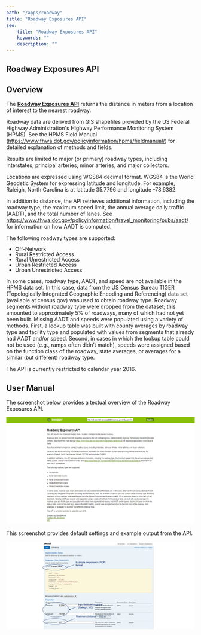 ```yaml
---
path: "/apps/roadway"
title: "Roadway Exposures API"
seo:
    title: "Roadway Exposures API"
    keywords: ""
    description: ""
---
```

## Roadway Exposures API

## Overview

The [**Roadway Exposures API**](http://bdt-proximity.renci.org:8080/roadway_proximity_api/v1/ui/#!/default/get_distance) returns the distance in meters from a location of interest to the nearest roadway.

Roadway data are derived from GIS shapefiles provided by the US Federal Highway Administration's Highway Performance Monitoring System (HPMS). See the HPMS Field Manual (https://www.fhwa.dot.gov/policyinformation/hpms/fieldmanual/) for detailed explanation of methods and fields.

Results are limited to major (or primary) roadway types, including interstates, principal arteries, minor arteries, and major collectors.

Locations are expressed using WGS84 decimal format. WGS84 is the World Geodetic System for expressing latitude and longitude. For example, Raleigh, North Carolina is at latitude 35.7796 and longitude -78.6382.

In addition to distance, the API retrieves additional information, including the roadway type, the maximum speed limit, the annual average daily traffic (AADT), and the total number of lanes. See https://www.fhwa.dot.gov/policyinformation/travel_monitoring/pubs/aadt/ for information on how AADT is computed.

The following roadway types are supported:

<style>li { line-height: 1; }</style>

- Off-Network
- Rural Restricted Access
- Rural Unrestricted Access
- Urban Restricted Access
- Urban Unrestricted Access

In some cases, roadway type, AADT, and speed are not available in the HPMS data set. In this case, data from the US Census Bureau TIGER (Topologically Integrated Geographic Encoding and Referencing) data set (available at census.gov) was used to obtain roadway type. Roadway segments without roadway type were dropped from the dataset; this amounted to approximately 5% of roadways, many of which had not yet been built. Missing AADT and speeds were populated using a variety of methods. First, a lookup table was built with county averages by roadway type and facility type and populated with values from segments that already had AADT and/or speed. Second, in cases in which the lookup table could not be used (e.g., ramps often didn’t match), speeds were assigned based on the function class of the roadway, state averages, or averages for a similar (but different) roadway type.

The API is currently restricted to calendar year 2016.

## User Manual

The screenshot below provides a textual overview of the Roadway Exposures API.

![Roadway_API](Roadway_API.png)

This screenshot provides default settings and example output from the API.

![Roadway_API_DefaultFields](Roadway_API_DefaultFields.png)
